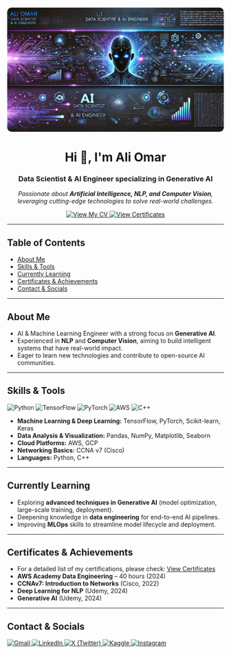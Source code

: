 <!-- Banner Image -->
<img src="https://raw.githubusercontent.com/AliAbdien/images-/4fe853a3cd6e3fe5d8e7205e498a921637020972/banner.png" 
     alt="Banner"
     style="width:100%; max-height:300px; object-fit:cover; border-radius:10px;" />


<h1 align="center">Hi 👋, I'm Ali Omar</h1>
<h3 align="center">Data Scientist & AI Engineer specializing in Generative AI</h3>

<p align="center">
  <em>
    Passionate about <strong>Artificial Intelligence, NLP, and Computer Vision</strong>,
    leveraging cutting-edge technologies to solve real-world challenges.
  </em>
</p>

<!-- Quick-access buttons for CV and Certificates (optional) -->
<p align="center">
  <a href="https://drive.google.com/drive/u/2/folders/1NytLFgZgIxnxcfwYePrUvwk6W7oEZeq6" target="_blank">
    <img src="https://img.shields.io/badge/-View%20My%20CV-blue?style=for-the-badge" alt="View My CV" />
  </a>
  <a href="https://drive.google.com/drive/u/2/folders/1mhhIZSjBwWy0WU4dGIIbWPYe-BXm7VDE" target="_blank">
    <img src="https://img.shields.io/badge/-View%20Certificates-green?style=for-the-badge" alt="View Certificates" />
  </a>
</p>

---

## Table of Contents
- [About Me](#about-me)
- [Skills & Tools](#skills--tools)
- [Currently Learning](#currently-learning)
- [Certificates & Achievements](#certificates--achievements)
- [Contact & Socials](#contact--socials)

---

## About Me
- AI & Machine Learning Engineer with a strong focus on **Generative AI**.  
- Experienced in **NLP** and **Computer Vision**, aiming to build intelligent systems that have real-world impact.  
- Eager to learn new technologies and contribute to open-source AI communities.

---

## Skills & Tools

<p>
  <!-- Example badges for your skills and tools -->
  <img src="https://img.shields.io/badge/Python-3776AB?style=for-the-badge&logo=python&logoColor=white" alt="Python"/>
  <img src="https://img.shields.io/badge/TensorFlow-FF6F00?style=for-the-badge&logo=TensorFlow&logoColor=white" alt="TensorFlow"/>
  <img src="https://img.shields.io/badge/PyTorch-EE4C2C?style=for-the-badge&logo=PyTorch&logoColor=white" alt="PyTorch"/>
  <img src="https://img.shields.io/badge/AWS-232F3E?style=for-the-badge&logo=amazon-aws&logoColor=white" alt="AWS"/>
  <img src="https://img.shields.io/badge/C++-00599C?style=for-the-badge&logo=c%2B%2B&logoColor=white" alt="C++"/>
</p>

- **Machine Learning & Deep Learning:** TensorFlow, PyTorch, Scikit-learn, Keras  
- **Data Analysis & Visualization:** Pandas, NumPy, Matplotlib, Seaborn  
- **Cloud Platforms:** AWS, GCP  
- **Networking Basics:** CCNA v7 (Cisco)  
- **Languages:** Python, C++

---

## Currently Learning
- Exploring **advanced techniques in Generative AI** (model optimization, large-scale training, deployment).  
- Deepening knowledge in **data engineering** for end-to-end AI pipelines.  
- Improving **MLOps** skills to streamline model lifecycle and deployment.

---

## Certificates & Achievements
- For a detailed list of my certifications, please check: [View Certificates](https://drive.google.com/drive/u/2/folders/1mhhIZSjBwWy0WU4dGIIbWPYe-BXm7VDE)  
- **AWS Academy Data Engineering** – 40 hours (2024)  
- **CCNAv7: Introduction to Networks** (Cisco, 2022)  
- **Deep Learning for NLP** (Udemy, 2024)  
- **Generative AI** (Udemy, 2024)

---

## Contact & Socials

<p>
  <a href="mailto:ali.abdien.omar@gmail.com">
    <img src="https://img.shields.io/badge/Gmail-D14836?style=for-the-badge&logo=gmail&logoColor=white" alt="Gmail"/>
  </a>
  <a href="https://www.linkedin.com/in/aliabdien/" target="_blank">
    <img src="https://img.shields.io/badge/LinkedIn-0077B5?style=for-the-badge&logo=linkedin&logoColor=white" alt="LinkedIn"/>
  </a>
  <a href="https://x.com/AliAbdien3" target="_blank">
    <img src="https://img.shields.io/badge/X-1DA1F2?style=for-the-badge&logo=twitter&logoColor=white" alt="X (Twitter)"/>
  </a>
  <a href="https://www.kaggle.com/aliabdienomar" target="_blank">
    <img src="https://img.shields.io/badge/Kaggle-20beff?style=for-the-badge&logo=kaggle&logoColor=white" alt="Kaggle"/>
  </a>
  <a href="https://www.instagram.com/_ali_abdeen_/" target="_blank">
    <img src="https://img.shields.io/badge/Instagram-E4405F?style=for-the-badge&logo=instagram&logoColor=white" alt="Instagram"/>
  </a>
</p>
